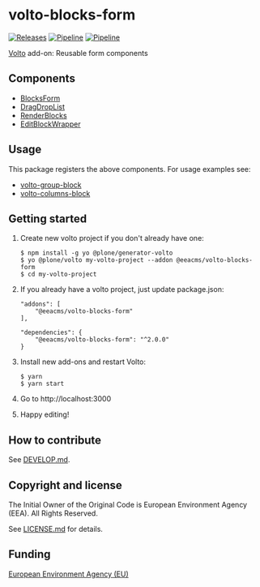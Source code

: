 # volto-blocks-form
[![Releases](https://img.shields.io/github/v/release/eea/volto-blocks-form)](https://github.com/eea/volto-blocks-form/releases)
[![Pipeline](https://ci.eionet.europa.eu/buildStatus/icon?job=volto-addons%2Fvolto-blocks-form%2Fmaster&subject=master)](https://ci.eionet.europa.eu/view/Github/job/volto-addons/job/volto-blocks-form/job/master/display/redirect)
[![Pipeline](https://ci.eionet.europa.eu/buildStatus/icon?job=volto-addons%2Fvolto-blocks-form%2Fdevelop&subject=develop)](https://ci.eionet.europa.eu/view/Github/job/volto-addons/job/volto-blocks-form/job/develop/display/redirect)

[Volto](https://github.com/plone/volto) add-on: Reusable form components

## Components

- [BlocksForm](https://github.com/eea/volto-blocks-form/blob/master/src/components/manage/Blocks/Block/BlocksForm.jsx)
- [DragDropList](https://github.com/eea/volto-blocks-form/blob/master/src/components/manage/Blocks/DragDropList/DragDropList.jsx)
- [RenderBlocks](https://github.com/eea/volto-blocks-form/blob/master/src/components/theme/View/RenderBlocks.jsx)
- [EditBlockWrapper](https://github.com/eea/volto-blocks-form/blob/master/src/components/manage/Blocks/Block/EditBlockWrapper.jsx)

## Usage

This package registers the above components. For usage examples see:

- [volto-group-block](https://github.com/eea/volto-group-block)
- [volto-columns-block](https://github.com/eea/volto-columns-block)

## Getting started

1. Create new volto project if you don't already have one:

   ```
   $ npm install -g yo @plone/generator-volto
   $ yo @plone/volto my-volto-project --addon @eeacms/volto-blocks-form
   $ cd my-volto-project
   ```

1. If you already have a volto project, just update package.json:

   ```
   "addons": [
       "@eeacms/volto-blocks-form"
   ],

   "dependencies": {
       "@eeacms/volto-blocks-form": "^2.0.0"
   }
   ```

1. Install new add-ons and restart Volto:

   ```
   $ yarn
   $ yarn start
   ```

1. Go to http://localhost:3000

1. Happy editing!

## How to contribute

See [DEVELOP.md](DEVELOP.md).

## Copyright and license

The Initial Owner of the Original Code is European Environment Agency (EEA).
All Rights Reserved.

See [LICENSE.md](LICENSE.md) for details.

## Funding

[European Environment Agency (EU)](http://eea.europa.eu)
